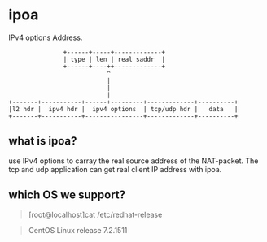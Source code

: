 # ipoa
IPv4 options Address.

                   +------+-----+-------------+
                   | type | len | real saddr  |
                   +------+----++-------------+
                               ^
                               |
                               |
                               |
    +-------+-----------+------+---------+-------------+----------+
    |l2 hdr |  ipv4 hdr |  ipv4 options  | tcp/udp hdr |   data   |
    +-------+-----------+----------------+-------------+----------+

## what is ipoa?
use IPv4 options to carray the real source address of the NAT-packet. The tcp and udp application can get real client IP address with ipoa.
## which OS we support?
>[root@localhost]cat /etc/redhat-release

>CentOS Linux release 7.2.1511